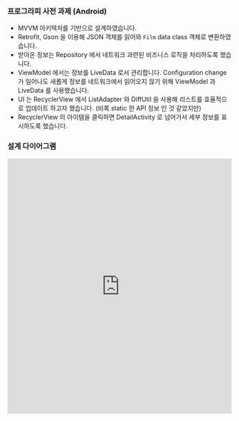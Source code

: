 ### 프로그라피 사전 과제 (Android)

* MVVM 아키텍처를 기반으로 설계하였습니다. 
* Retrofit, Gson 을 이용해 JSON 객체를 읽어와 `Film` data class 객체로 변환하였습니다. 
* 받아온 정보는 Repository 에서 네트워크 과련된 비즈니스 로직을 처리하도록 했습니다. 
* ViewModel 에서는 정보를 LiveData 로서 관리합니다. Configuration change 가 일어나도 새롭게 정보를 
네트워크에서 읽어오지 않기 위해 ViewModel 과 LiveData 를 사용했습니다.
* UI 는 RecyclerView 에서 ListAdapter 와 DiffUtil 을 사용해 리스트를 효율적으로 업데이트 하고자 했습니다. (비록 static 한 API 정보 인 것 같았지만)
* RecyclerView 의 아이템을 클릭하면 DetailActivity 로 넘어가서 세부 정보를 표시하도록 했습니다.

### 설계 다이어그램

<iframe frameborder="0" style="width:100%;height:573px;" src="https://www.draw.io?lightbox=1&highlight=0000ff&edit=_blank&layers=1&nav=1#G16Scd2YKn4MVYVFwDwU0Fag6YosI43vUR"></iframe>    